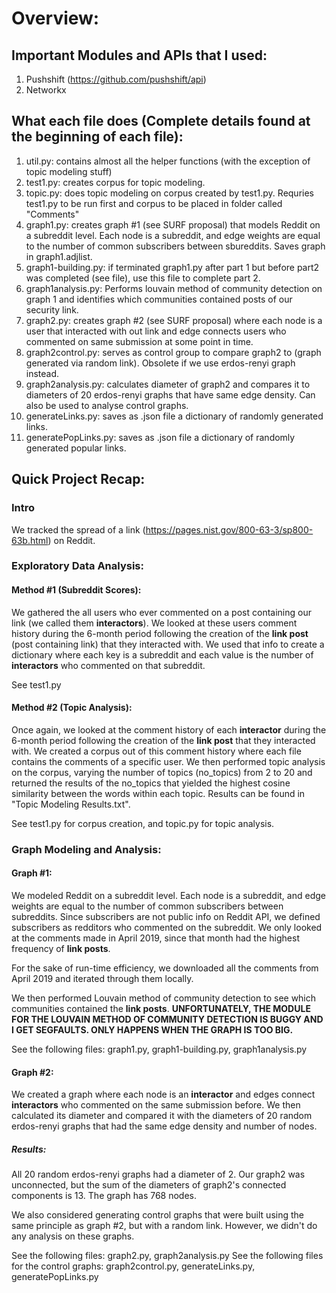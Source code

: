 # Overview:
## Important Modules and APIs that I used:
1. Pushshift (https://github.com/pushshift/api)
2. Networkx

## What each file does (Complete details found at the beginning of each file):
1. util.py: contains almost all the helper functions (with the exception of topic modeling stuff)
2. test1.py: creates corpus for topic modeling.
3. topic.py: does topic modeling on corpus created by test1.py. Requries test1.py to be run first and corpus to be placed in folder called "Comments"
4. graph1.py: creates graph #1 (see SURF proposal) that models Reddit on a subreddit level. Each node is a subreddit, and edge weights are equal to the number of common subscribers between sbureddits. Saves graph in graph1.adjlist.
5. graph1-building.py: if terminated graph1.py after part 1 but before part2 was completed (see file), use this file to complete part 2.
6. graph1analysis.py: Performs louvain method of community detection on graph 1 and identifies which communities contained posts of our security link.
7. graph2.py: creates graph #2 (see SURF proposal) where each node is a user that interacted with out link and edge connects users who commented on same submission at some point in time.
8. graph2control.py: serves as control group to compare graph2 to (graph generated via random link). Obsolete if we use erdos-renyi graph instead.
9. graph2analysis.py: calculates diameter of graph2 and compares it to diameters of 20 erdos-renyi graphs that have same edge density. Can also be used to analyse control graphs.
10. generateLinks.py: saves as .json file a dictionary of randomly generated links.
11. generatePopLinks.py: saves as .json file a dictionary of randomly generated popular links.

## Quick Project Recap:
### Intro
We tracked the spread of a link (https://pages.nist.gov/800-63-3/sp800-63b.html) on Reddit.

### Exploratory Data Analysis:
#### Method #1 (Subreddit Scores):
We gathered the all users who ever commented on a post containing our link (we called them **interactors**). We looked at these users comment history during the 6-month period following the creation of the **link post** (post containing link) that they interacted with. We used that info to create a dictionary where each key is a subreddit and each value is the number of **interactors** who commented on that subreddit.

See test1.py
#### Method #2 (Topic Analysis):
Once again, we looked at the comment history of each **interactor** during the 6-month period following the creation of the **link post** that they interacted with. We created a corpus out of this comment history where each file contains the comments of a specific user. We then performed topic analysis on the corpus, varying the number of topics (no_topics) from 2 to 20 and returned the results of the no_topics that yielded the highest cosine similarity between the words within each topic. Results can be found in "Topic Modeling Results.txt".

See test1.py for corpus creation, and topic.py for topic analysis.

### Graph Modeling and Analysis:
#### Graph #1:
We modeled Reddit on a subreddit level. Each node is a subreddit, and edge weights are equal to the number of common subscribers between subreddits. Since subscribers are not public info on Reddit API, we defined subscribers as redditors who commented on the subreddit. We only looked at the comments made in April 2019, since that month had the highest frequency of **link posts**.

For the sake of run-time efficiency, we downloaded all the comments from April 2019 and iterated through them locally.

We then performed Louvain method of community detection to see which communities contained the **link posts**. **UNFORTUNATELY, THE MODULE FOR THE LOUVAIN METHOD OF COMMUNITY DETECTION IS BUGGY AND I GET SEGFAULTS. ONLY HAPPENS WHEN THE GRAPH IS TOO BIG.**

See the following files: graph1.py, graph1-building.py, graph1analysis.py

#### Graph #2:
We created a graph where each node is an **interactor** and edges connect **interactors** who commented on the same submission before. We then calculated its diameter and compared it with the diameters of 20 random erdos-renyi graphs that had the same edge density and number of nodes. 
##### Results: 
All 20 random erdos-renyi graphs had a diameter of 2. Our graph2 was unconnected, but the sum of the diameters of graph2's connected components is 13. The graph has 768 nodes.

We also considered generating control graphs that were built using the same principle as graph #2, but with a random link. However, we didn't do any analysis on these graphs.

See the following files: graph2.py, graph2analysis.py
See the following files for the control graphs: graph2control.py, generateLinks.py, generatePopLinks.py
